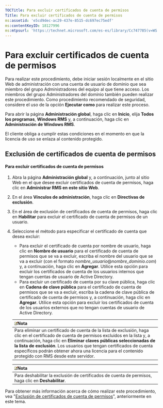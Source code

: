 ```yaml
---
TOCTitle: Para excluir certificados de cuenta de permisos
Title: Para excluir certificados de cuenta de permisos
ms:assetid: 'e5cd9dec-ac29-437e-8515-dc697ec75edf'
ms:contentKeyID: 18127996
ms:mtpsurl: 'https://technet.microsoft.com/es-es/library/Cc747785(v=WS.10)'
---
```


Para excluir certificados de cuenta de permisos
===============================================

Para realizar este procedimiento, debe iniciar sesión localmente en el sitio Web de administración con una cuenta de usuario de dominio que sea miembro del grupo Administradores del equipo al que tiene acceso. Los miembros del grupo Administradores del dominio también pueden realizar este procedimiento. Como procedimiento recomendado de seguridad, considere el uso de la opción **Ejecutar como** para realizar este proceso.

Para abrir la página **Administración global**, haga clic en **Inicio**, elija **Todos los programas**, **Windows RMS** y, a continuación, haga clic en **Administración de Windows RMS**.

El cliente obliga a cumplir estas condiciones en el momento en que la licencia de uso se enlaza al contenido protegido.

Exclusión de certificados de cuenta de permisos
-----------------------------------------------

#### Para excluir certificados de cuenta de permisos

1.  Abra la página **Administración global** y, a continuación, junto al sitio Web en el que desee excluir certificados de cuenta de permisos, haga clic en **Administrar RMS en este sitio Web**.

2.  En el área **Vínculos de administración**, haga clic en **Directivas de exclusión**.

3.  En el área de exclusión de certificados de cuenta de permisos, haga clic en **Habilitar** para excluir el certificado de cuenta de permisos de un usuario.

4.  Seleccione el método para especificar el certificado de cuenta que desea excluir:

    -   Para excluir el certificado de cuenta por nombre de usuario, haga clic en **Nombre de usuario** para el certificado de cuenta de permisos que se va a excluir, escriba el nombre del usuario que se va a excluir (con el formato *nombre\_usuario*@*nombre\_dominio.com*) y, a continuación, haga clic en **Agregar**. Utilice esta opción para excluir los certificados de cuenta de los usuarios internos que tengan cuentas de usuario de Active Directory.
    -   Para excluir un certificado de cuenta por su clave pública, haga clic en **Cadena de clave pública** para el certificado de cuenta de permisos que se va a excluir, escriba la cadena de clave pública de certificado de cuenta de permisos y, a continuación, haga clic en **Agregar**. Utilice esta opción para excluir los certificados de cuenta de los usuarios externos que no tengan cuentas de usuario de Active Directory.

    | ![](images/Cc747785.note(WS.10).gif)Nota                                                                                                                                                                                                                                                                                                                               |
    |-----------------------------------------------------------------------------------------------------------------------------------------------------------------------------------------------------------------------------------------------------------------------------------------------------------------------------------------------------------------------------------------------------|
    | Para eliminar un certificado de cuenta de la lista de exclusión, haga clic en el certificado de cuenta de permisos excluidos en la lista y, a continuación, haga clic en **Eliminar claves públicas seleccionadas de la lista de exclusión**. Los usuarios que tengan certificados de cuenta específicos podrán obtener ahora una licencia para el contenido protegido con RMS desde este servidor. |

    | ![](images/Cc747785.note(WS.10).gif)Nota                                |
    |------------------------------------------------------------------------------------------------------|
    | Para deshabilitar la exclusión de certificados de cuenta de permisos, haga clic en **Deshabilitar**. |

Para obtener más información acerca de cómo realizar este procedimiento, vea "[Exclusión de certificados de cuenta de permisos](https://technet.microsoft.com/cba5e901-942c-4d06-9865-e6c4648c95e6)", anteriormente en este tema.
